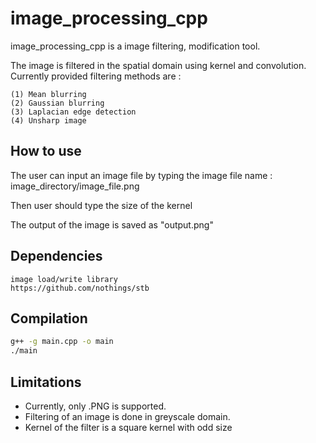 # image_processing_cpp

image_processing_cpp is a image filtering, modification tool.

The image is filtered in the spatial domain using kernel and convolution.
Currently provided filtering methods are :

    (1) Mean blurring
    (2) Gaussian blurring
    (3) Laplacian edge detection
    (4) Unsharp image


## How to use 

The user can input an image file by typing the image file name : image_directory/image_file.png

Then user should type the size of the kernel

The output of the image is saved as "output.png"

## Dependencies
    
    image load/write library 
    https://github.com/nothings/stb


## Compilation
~~~bash
g++ -g main.cpp -o main
./main
~~~


## Limitations 
- Currently, only .PNG is supported.
- Filtering of an image is done in greyscale domain.
- Kernel of the filter is a square kernel with odd size

